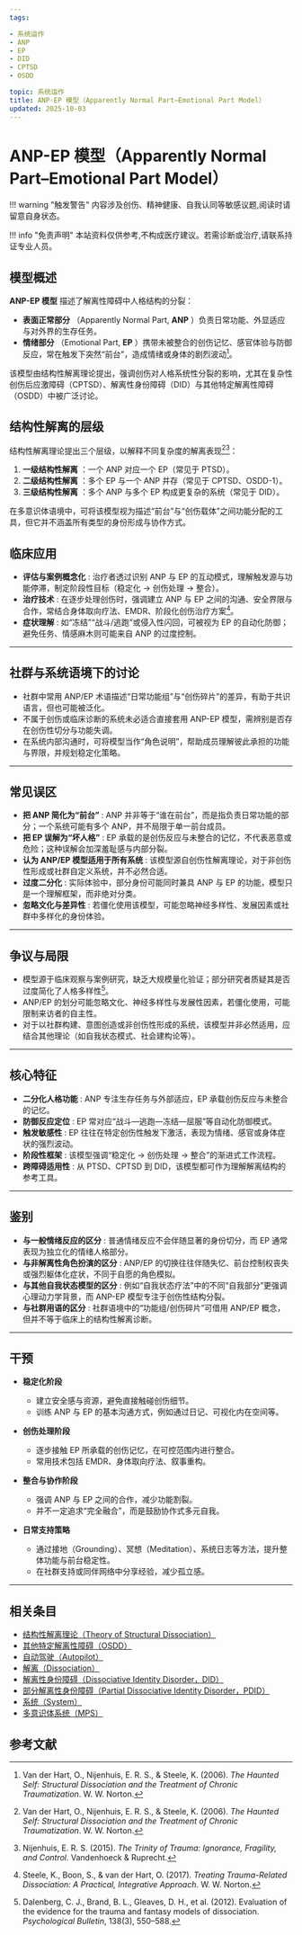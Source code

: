 ```yaml
---
tags:

- 系统运作
- ANP
- EP
- DID
- CPTSD
- OSDD

topic: 系统运作
title: ANP-EP 模型（Apparently Normal Part–Emotional Part Model）
updated: 2025-10-03
---
```


# ANP-EP 模型（Apparently Normal Part–Emotional Part Model）

!!! warning "触发警告"
    内容涉及创伤、精神健康、自我认同等敏感议题,阅读时请留意自身状态。

!!! info "免责声明"
    本站资料仅供参考,不构成医疗建议。若需诊断或治疗,请联系持证专业人员。

## 模型概述

**ANP-EP 模型** 描述了解离性障碍中人格结构的分裂：

- **表面正常部分** （Apparently Normal Part, **ANP** ）负责日常功能、外显适应与对外界的生存任务。
- **情绪部分** （Emotional Part, **EP** ）携带未被整合的创伤记忆、感官体验与防御反应，常在触发下突然“前台”，造成情绪或身体的剧烈波动[^ANP-1]。

该模型由结构性解离理论提出，强调创伤对人格系统性分裂的影响，尤其在复杂性创伤后应激障碍（CPTSD）、解离性身份障碍（DID）与其他特定解离性障碍（OSDD）中被广泛讨论。

## 结构性解离的层级

结构性解离理论提出三个层级，以解释不同复杂度的解离表现[^ANP-1][^ANP-2]：

1. **一级结构性解离** ：一个 ANP 对应一个 EP（常见于 PTSD）。
2. **二级结构性解离** ：多个 EP 与一个 ANP 并存（常见于 CPTSD、OSDD-1）。
3. **三级结构性解离** ：多个 ANP 与多个 EP 构成更复杂的系统（常见于 DID）。

在多意识体语境中，可将该模型视为描述“前台”与“创伤载体”之间功能分配的工具，但它并不涵盖所有类型的身份形成与协作方式。

## 临床应用

- **评估与案例概念化** : 治疗者透过识别 ANP 与 EP 的互动模式，理解触发源与功能停滞，制定阶段性目标（稳定化 → 创伤处理 → 整合）。
- **治疗技术** : 在逐步处理创伤时，强调建立 ANP 与 EP 之间的沟通、安全界限与合作，常结合身体取向疗法、EMDR、阶段化创伤治疗方案[^ANP-3]。
- **症状理解** : 如“冻结”“战斗/逃跑”或侵入性闪回，可被视为 EP 的自动化防御；避免任务、情感麻木则可能来自 ANP 的过度控制。

---

## 社群与系统语境下的讨论

- 社群中常用 ANP/EP 术语描述“日常功能组”与“创伤碎片”的差异，有助于共识语言，但也可能被泛化。
- 不属于创伤或临床诊断的系统未必适合直接套用 ANP-EP 模型，需辨别是否存在创伤性切分与功能失调。
- 在系统内部沟通时，可将模型当作“角色说明”，帮助成员理解彼此承担的功能与界限，并规划稳定化策略。

---

## 常见误区

- **把 ANP 简化为“前台”** : ANP 并非等于“谁在前台”，而是指负责日常功能的部分；一个系统可能有多个 ANP，并不局限于单一前台成员。
- **把 EP 误解为“坏人格”** : EP 承载的是创伤反应与未整合的记忆，不代表恶意或危险；这种误解会加深羞耻感与内部分裂。
- **认为 ANP/EP 模型适用于所有系统** : 该模型源自创伤性解离理论，对于非创伤性形成或社群自定义系统，并不必然合适。
- **过度二分化** : 实际体验中，部分身份可能同时兼具 ANP 与 EP 的功能，模型只是一个理解框架，而非绝对分类。
- **忽略文化与差异性** : 若僵化使用该模型，可能忽略神经多样性、发展因素或社群中多样化的身份体验。

---

## 争议与局限

- 模型源于临床观察与案例研究，缺乏大规模量化验证；部分研究者质疑其是否过度简化了人格多样性[^ANP-4]。
- ANP/EP 的划分可能忽略文化、神经多样性与发展性因素，若僵化使用，可能限制来访者的自主性。
- 对于以社群构建、意图创造或非创伤性形成的系统，该模型并非必然适用，应结合其他理论（如自我状态模式、社会建构论等）。

---

## 核心特征

- **二分化人格功能** : ANP 专注生存任务与外部适应，EP 承载创伤反应与未整合的记忆。
- **防御反应定位** : EP 常对应“战斗—逃跑—冻结—屈服”等自动化防御模式。
- **触发敏感性** : EP 往往在特定创伤性触发下激活，表现为情绪、感官或身体症状的强烈波动。
- **阶段性框架** : 该模型强调“稳定化 → 创伤处理 → 整合”的渐进式工作流程。
- **跨障碍适用性** : 从 PTSD、CPTSD 到 DID，该模型都可作为理解解离结构的参考工具。

---

## 鉴别

- **与一般情绪反应的区分** : 普通情绪反应不会伴随显著的身份切分，而 EP 通常表现为独立化的情绪人格部分。
- **与非解离性角色扮演的区分** : ANP/EP 的切换往往伴随失忆、前台控制权丧失或强烈躯体化症状，不同于自愿的角色模拟。
- **与其他自我状态模型的区分** : 例如“自我状态疗法”中的不同“自我部分”更强调心理动力学背景，而 ANP-EP 模型专注于创伤性结构分裂。
- **与社群用语的区分** : 社群语境中的“功能组/创伤碎片”可借用 ANP/EP 概念，但并不等于临床上的结构性解离诊断。

---

## 干预

- **稳定化阶段**

  - 建立安全感与资源，避免直接触碰创伤细节。
  - 训练 ANP 与 EP 的基本沟通方式，例如通过日记、可视化内在空间等。

- **创伤处理阶段**

  - 逐步接触 EP 所承载的创伤记忆，在可控范围内进行整合。
  - 常用技术包括 EMDR、身体取向疗法、叙事重构。

- **整合与协作阶段**

  - 强调 ANP 与 EP 之间的合作，减少功能割裂。
  - 并不一定追求“完全融合”，而是鼓励协作式多元自我。

- **日常支持策略**

  - 通过接地（Grounding）、冥想（Meditation）、系统日志等方法，提升整体功能与前台稳定性。
  - 在社群支持或同伴网络中分享经验，减少孤立感。

---

## 相关条目

- [结构性解离理论（Theory of Structural Dissociation）](Structural-Dissociation-Theory.md)
- [其他特定解离性障碍（OSDD）](OSDD.md)
- [自动驾驶（Autopilot）](Autopilot.md)
- [解离（Dissociation）](Dissociation.md)
- [解离性身份障碍（Dissociative Identity Disorder，DID）](DID.md)
- [部分解离性身份障碍（Partial Dissociative Identity Disorder，PDID）](Partial-Dissociative-Identity-Disorder-PDID.md)
- [系统（System）](System.md)
- [多意识体系统（MPS）](Multiple_Personality_System.md)

## 参考文献

[^ANP-1]: Van der Hart, O., Nijenhuis, E. R. S., & Steele, K. (2006). _The Haunted Self: Structural Dissociation and the Treatment of Chronic Traumatization_. W. W. Norton.
[^ANP-2]: Nijenhuis, E. R. S. (2015). _The Trinity of Trauma: Ignorance, Fragility, and Control_. Vandenhoeck & Ruprecht.
[^ANP-3]: Steele, K., Boon, S., & van der Hart, O. (2017). _Treating Trauma-Related Dissociation: A Practical, Integrative Approach_. W. W. Norton.
[^ANP-4]: Dalenberg, C. J., Brand, B. L., Gleaves, D. H., et al. (2012). Evaluation of the evidence for the trauma and fantasy models of dissociation. _Psychological Bulletin_, 138(3), 550–588.
